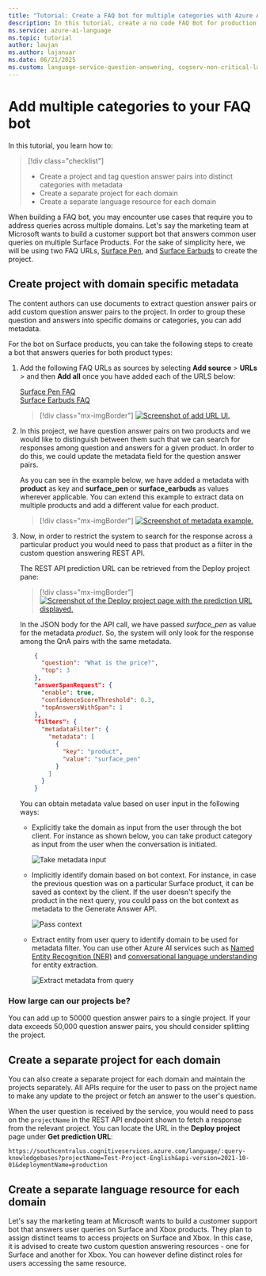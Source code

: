 ```yaml
---
title: "Tutorial: Create a FAQ bot for multiple categories with Azure AI Bot Service"
description: In this tutorial, create a no code FAQ Bot for production use cases with custom question answering and Azure AI Bot Service.
ms.service: azure-ai-language
ms.topic: tutorial
author: laujan
ms.author: lajanuar
ms.date: 06/21/2025
ms.custom: language-service-question-answering, cogserv-non-critical-language
---
```


# Add multiple categories to your FAQ bot

In this tutorial, you learn how to:

> [!div class="checklist"]
> * Create a project and tag question answer pairs into distinct categories with metadata
> * Create a separate project for each domain
> * Create a separate language resource for each domain

When building a FAQ bot, you may encounter use cases that require you to address queries across multiple domains. Let's say the marketing team at Microsoft wants to build a customer support bot that answers common user queries on multiple Surface Products. For the sake of simplicity here, we will be using two FAQ URLs, [Surface Pen](https://support.microsoft.com/surface/how-to-use-your-surface-pen-8a403519-cd1f-15b2-c9df-faa5aa924e98), and [Surface Earbuds](https://support.microsoft.com/surface/use-surface-earbuds-aea108c3-9344-0f11-e5f5-6fc9f57b21f9) to create the project.

## Create project with domain specific metadata

The content authors can use documents to extract question answer pairs or add custom question answer pairs to the project. In order to group these question and answers into specific domains or categories, you can add metadata.

For the bot on Surface products, you can take the following steps to create a bot that answers queries for both product types:

1. Add the following FAQ URLs as sources by selecting **Add source** > **URLs** > and then **Add all** once you have added each of the URLS below:
   
   [Surface Pen FAQ](https://support.microsoft.com/surface/how-to-use-your-surface-pen-8a403519-cd1f-15b2-c9df-faa5aa924e98)<br>[Surface Earbuds FAQ](https://support.microsoft.com/surface/use-surface-earbuds-aea108c3-9344-0f11-e5f5-6fc9f57b21f9)

    >[!div class="mx-imgBorder"]
    >[![Screenshot of add URL UI.](../media/multiple-domains/add-url.png)](../media/multiple-domains/add-url.png#lightbox)

2. In this project, we have question answer pairs on two products and we would like to distinguish between them such that we can search for responses among question and answers for a given product. In order to do this, we could update the metadata field for the question answer pairs.

   As you can see in the example below, we have added a metadata with **product** as key and **surface_pen** or **surface_earbuds** as values wherever applicable. You can extend this example to extract data on multiple products and add a different value for each product.

   >[!div class="mx-imgBorder"]
   >[![Screenshot of metadata example.](../media/multiple-domains/product-metadata.png)](../media/multiple-domains/product-metadata.png#lightbox)

4. Now, in order to restrict the system to search for the response across a particular product you would need to pass that product as a filter in the custom question answering REST API.

    The REST API prediction URL can be retrieved from the Deploy project pane:

   >[!div class="mx-imgBorder"]
   >[![Screenshot of the Deploy project page with the prediction URL displayed.](../media/multiple-domains/prediction-url.png)](../media/multiple-domains/prediction-url.png#lightbox)

    In the JSON body for the API call, we have passed *surface_pen* as value for the metadata *product*. So, the system will only look for the response among the QnA pairs with the same metadata.

    ```json
        {
          "question": "What is the price?",
          "top": 3
        },
        "answerSpanRequest": {
          "enable": true,
          "confidenceScoreThreshold": 0.3,
          "topAnswersWithSpan": 1
        },
        "filters": {
          "metadataFilter": {
            "metadata": [
              {
                "key": "product",
                "value": "surface_pen"
              }
            ]
          }
        }
    ```

    You can obtain metadata value based on user input in the following ways: 

    * Explicitly take the domain as input from the user through the bot client. For instance as shown below, you can take product category as input from the user when the conversation is initiated.

      ![Take metadata input](../media/multiple-domains/explicit-metadata-input.png)

    * Implicitly identify domain based on bot context. For instance, in case the previous question was on a particular Surface product, it can be saved as context by the client. If the user doesn't specify the product in the next query, you could pass on the bot context as metadata to the Generate Answer API.

      ![Pass context](../media/multiple-domains/extract-metadata-from-context.png)

    * Extract entity from user query to identify domain to be used for metadata filter. You can use other Azure AI services such as [Named Entity Recognition (NER)](../../named-entity-recognition/overview.md) and [conversational language understanding](../../conversational-language-understanding/overview.md) for entity extraction.

      ![Extract metadata from query](../media/multiple-domains/extract-metadata-from-query.png)

### How large can our projects be?

You can add up to 50000 question answer pairs to a single project. If your data exceeds 50,000 question answer pairs, you should consider splitting the project.

## Create a separate project for each domain

You can also create a separate project for each domain and maintain the projects separately. All APIs require for the user to pass on the project name to make any update to the project or fetch an answer to the user's question.  

When the user question is received by the service, you would need to pass on the `projectName` in the REST API endpoint shown to fetch a response from the relevant project. You can locate the URL in the **Deploy project** page under **Get prediction URL**:

`https://southcentralus.cognitiveservices.azure.com/language/:query-knowledgebases?projectName=Test-Project-English&api-version=2021-10-01&deploymentName=production`

## Create a separate language resource for each domain

Let's say the marketing team at Microsoft wants to build a customer support bot that answers user queries on Surface and Xbox products. They plan to assign distinct teams to access projects on Surface and Xbox. In this case, it is advised to create two custom question answering resources - one for Surface and another for Xbox. You can however define distinct roles for users accessing the same resource.
